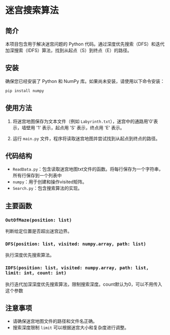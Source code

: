  # 迷宫搜索算法

## 简介

本项目包含用于解决迷宫问题的 Python 代码。通过深度优先搜索（DFS）和迭代加深搜索（IDFS）算法，找到从起点（S）到终点（E）的路径。

## 安装

确保您已经安装了 Python 和 NumPy 库。如果尚未安装，请使用以下命令安装：

```bash
pip install numpy
```

## 使用方法

1. 将迷宫地图保存为文本文件（例如 `Labyrinth.txt`），迷宫中的通路用'0'表示，墙壁用 '1' 表示，起点用 'S' 表示，终点用 'E' 表示。

2. 运行 `main.py` 文件，程序将读取迷宫地图并尝试找到从起点到终点的路径。

## 代码结构

- `ReadData.py`：包含读取迷宫地图txt文件的函数。将每行保存为一个字符串，所有行保存到一个列表中
- `numpy`：用于创建和操作visited矩阵。
- `Search.py`：包含搜索算法的实现。

## 主要函数

### `OutOfMaze(position: list)`

判断给定位置是否超出迷宫边界。

### `DFS(position: list, visited: numpy.array, path: list)`

执行深度优先搜索算法。

### `IDFS(position: list, visited: numpy.array, path: list, limit: int, count: int)`

执行迭代加深深度优先搜索算法，限制搜索深度。count默认为0，可以不用传入这个参数


## 注意事项

- 请确保迷宫地图文件的路径和文件名正确。
- 搜索深度限制 `limit` 可以根据迷宫大小和复杂度进行调整。
